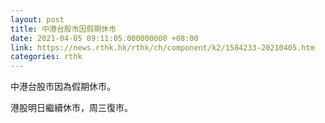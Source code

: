 ```yaml
---
layout: post
title: 中港台股市因假期休市
date: 2021-04-05 09:11:05.000000000 +08:00
link: https://news.rthk.hk/rthk/ch/component/k2/1584233-20210405.htm
categories: rthk
---
```


中港台股市因為假期休市。

港股明日繼續休市，周三復市。
